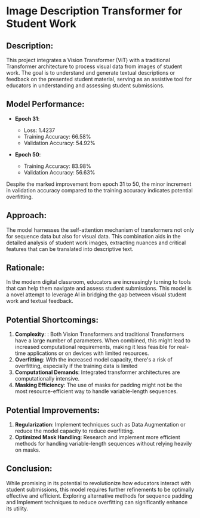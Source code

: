 
# Image Description Transformer for Student Work

## Description:
This project integrates a Vision Transformer (ViT) with a traditional Transformer architecture to process visual data from images of student work. The goal is to understand and generate textual descriptions or feedback on the presented student material, serving as an assistive tool for educators in understanding and assessing student submissions.

## Model Performance:

- **Epoch 31**: 
  - Loss: 1.4237
  - Training Accuracy: 66.58%
  - Validation Accuracy: 54.92%

- **Epoch 50**: 
  - Training Accuracy: 83.98%
  - Validation Accuracy: 56.63%

Despite the marked improvement from epoch 31 to 50, the minor increment in validation accuracy compared to the training accuracy indicates potential overfitting.

## Approach:
The model harnesses the self-attention mechanism of transformers not only for sequence data but also for visual data. This combination aids in the detailed analysis of student work images, extracting nuances and critical features that can be translated into descriptive text.


## Rationale:
In the modern digital classroom, educators are increasingly turning to tools that can help them navigate and assess student submissions. This model is a novel attempt to leverage AI in bridging the gap between visual student work and textual feedback.

## Potential Shortcomings:
1. **Complexity**: : Both Vision Transformers and traditional Transformers have a large number of parameters. When combined, this might lead to increased computational requirements, making it less feasible for real-time applications or on devices with limited resources.
2. **Overfitting**: With the increased model capacity, there's a risk of overfitting, especially if the training data is limited
3. **Computational Demands**: Integrated transformer architectures are computationally intensive.
4. **Masking Efficiency**: The use of masks for padding might not be the most resource-efficient way to handle variable-length sequences.

## Potential Improvements:
1. **Regularization**: Implement techniques such as Data Augmentation or reduce the model capacity to reduce overfitting.
2. **Optimized Mask Handling**: Research and implement more efficient methods for handling variable-length sequences without relying heavily on masks.

## Conclusion:
While promising in its potential to revolutionize how educators interact with student submissions, this model requires further refinements to be optimally effective and efficient. Exploring alternative methods for sequence padding and Implement techniques to reduce overfitting can significantly enhance its utility.
